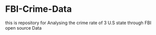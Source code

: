# FBI-Crime-Data
this is repository for Analysing the crime rate of 3 U.S state through FBI open source Data
